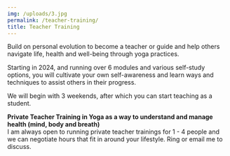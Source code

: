 ```yaml
---
img: /uploads/3.jpg
permalink: /teacher-training/
title: Teacher Training
---
```

B﻿uild on personal evolution to become a teacher or guide and help others navigate life, health and well-being through yoga practices.

S﻿tarting in 2024, and running over 6 modules and various self-study options, you will cultivate your own self-awareness and learn ways and techniques to assist others in their progress.

W﻿e will begin with 3 weekends, after which you can start teaching as a student. 

**Private Teacher Training in Yoga as a way to understand and manage health (mind, body and breath)**\
I am always open to running private teacher trainings for 1 - 4 people and we can negotiate hours that fit in around your lifestyle. Ring or email me to discuss.